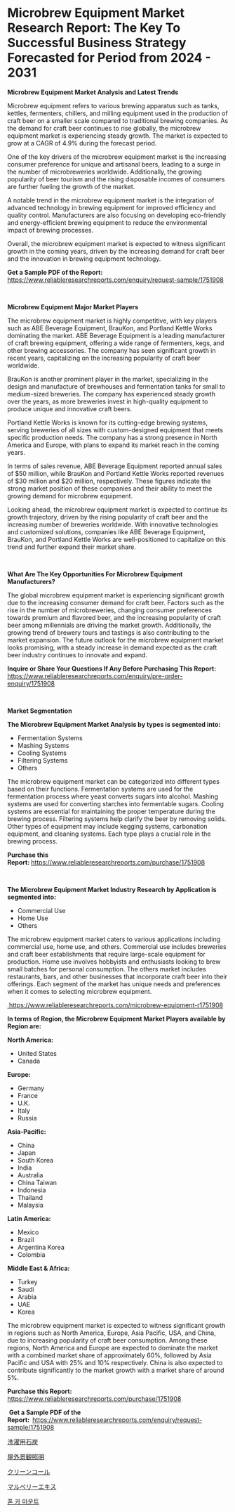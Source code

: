 <p><h1>Microbrew Equipment Market Research Report: The Key To Successful Business Strategy Forecasted for Period from 2024 - 2031</h1></p><p><strong>Microbrew Equipment Market Analysis and Latest Trends</strong></p>
<p><p>Microbrew equipment refers to various brewing apparatus such as tanks, kettles, fermenters, chillers, and milling equipment used in the production of craft beer on a smaller scale compared to traditional brewing companies. As the demand for craft beer continues to rise globally, the microbrew equipment market is experiencing steady growth. The market is expected to grow at a CAGR of 4.9% during the forecast period.</p><p>One of the key drivers of the microbrew equipment market is the increasing consumer preference for unique and artisanal beers, leading to a surge in the number of microbreweries worldwide. Additionally, the growing popularity of beer tourism and the rising disposable incomes of consumers are further fueling the growth of the market.</p><p>A notable trend in the microbrew equipment market is the integration of advanced technology in brewing equipment for improved efficiency and quality control. Manufacturers are also focusing on developing eco-friendly and energy-efficient brewing equipment to reduce the environmental impact of brewing processes.</p><p>Overall, the microbrew equipment market is expected to witness significant growth in the coming years, driven by the increasing demand for craft beer and the innovation in brewing equipment technology.</p></p>
<p><strong>Get a Sample PDF of the Report:&nbsp;</strong> <a href="https://www.reliableresearchreports.com/enquiry/request-sample/1751908">https://www.reliableresearchreports.com/enquiry/request-sample/1751908</a></p>
<p>&nbsp;</p>
<p><strong>Microbrew Equipment Major Market Players</strong></p>
<p><p>The microbrew equipment market is highly competitive, with key players such as ABE Beverage Equipment, BrauKon, and Portland Kettle Works dominating the market. ABE Beverage Equipment is a leading manufacturer of craft brewing equipment, offering a wide range of fermenters, kegs, and other brewing accessories. The company has seen significant growth in recent years, capitalizing on the increasing popularity of craft beer worldwide.</p><p>BrauKon is another prominent player in the market, specializing in the design and manufacture of brewhouses and fermentation tanks for small to medium-sized breweries. The company has experienced steady growth over the years, as more breweries invest in high-quality equipment to produce unique and innovative craft beers.</p><p>Portland Kettle Works is known for its cutting-edge brewing systems, serving breweries of all sizes with custom-designed equipment that meets specific production needs. The company has a strong presence in North America and Europe, with plans to expand its market reach in the coming years.</p><p>In terms of sales revenue, ABE Beverage Equipment reported annual sales of $50 million, while BrauKon and Portland Kettle Works reported revenues of $30 million and $20 million, respectively. These figures indicate the strong market position of these companies and their ability to meet the growing demand for microbrew equipment.</p><p>Looking ahead, the microbrew equipment market is expected to continue its growth trajectory, driven by the rising popularity of craft beer and the increasing number of breweries worldwide. With innovative technologies and customized solutions, companies like ABE Beverage Equipment, BrauKon, and Portland Kettle Works are well-positioned to capitalize on this trend and further expand their market share.</p></p>
<p>&nbsp;</p>
<p><strong>What Are The Key Opportunities For Microbrew Equipment Manufacturers?</strong></p>
<p><p>The global microbrew equipment market is experiencing significant growth due to the increasing consumer demand for craft beer. Factors such as the rise in the number of microbreweries, changing consumer preferences towards premium and flavored beer, and the increasing popularity of craft beer among millennials are driving the market growth. Additionally, the growing trend of brewery tours and tastings is also contributing to the market expansion. The future outlook for the microbrew equipment market looks promising, with a steady increase in demand expected as the craft beer industry continues to innovate and expand.</p></p>
<p><strong>Inquire or Share Your Questions If Any Before Purchasing This Report:</strong> <a href="https://www.reliableresearchreports.com/enquiry/pre-order-enquiry/1751908">https://www.reliableresearchreports.com/enquiry/pre-order-enquiry/1751908</a></p>
<p>&nbsp;</p>
<p><strong>Market Segmentation</strong></p>
<p><strong>The Microbrew Equipment Market Analysis by types is segmented into:</strong></p>
<p><ul><li>Fermentation Systems</li><li>Mashing Systems</li><li>Cooling Systems</li><li>Filtering Systems</li><li>Others</li></ul></p>
<p><p>The microbrew equipment market can be categorized into different types based on their functions. Fermentation systems are used for the fermentation process where yeast converts sugars into alcohol. Mashing systems are used for converting starches into fermentable sugars. Cooling systems are essential for maintaining the proper temperature during the brewing process. Filtering systems help clarify the beer by removing solids. Other types of equipment may include kegging systems, carbonation equipment, and cleaning systems. Each type plays a crucial role in the brewing process.</p></p>
<p><strong>Purchase this Report:&nbsp;</strong><a href="https://www.reliableresearchreports.com/purchase/1751908">https://www.reliableresearchreports.com/purchase/1751908</a></p>
<p>&nbsp;</p>
<p><strong>The Microbrew Equipment Market Industry Research by Application is segmented into:</strong></p>
<p><ul><li>Commercial Use</li><li>Home Use</li><li>Others</li></ul></p>
<p><p>The microbrew equipment market caters to various applications including commercial use, home use, and others. Commercial use includes breweries and craft beer establishments that require large-scale equipment for production. Home use involves hobbyists and enthusiasts looking to brew small batches for personal consumption. The others market includes restaurants, bars, and other businesses that incorporate craft beer into their offerings. Each segment of the market has unique needs and preferences when it comes to selecting microbrew equipment.</p></p>
<p><a href="https://www.reliableresearchreports.com/microbrew-equipment-r1751908">&nbsp;https://www.reliableresearchreports.com/microbrew-equipment-r1751908</a></p>
<p><strong>In terms of Region, the Microbrew Equipment Market Players available by Region are:</strong></p>
<p>
    <p> <strong> North America: </strong>
        <ul>
            <li>United States</li>
            <li>Canada</li>
        </ul>
        </p> 
    <p> <strong> Europe: </strong>
        <ul>
            <li>Germany</li>
            <li>France</li>
            <li>U.K.</li>
            <li>Italy</li>
            <li>Russia</li>
        </ul>
        </p> 
    <p> <strong> Asia-Pacific: </strong>
        <ul>
            <li>China</li>
            <li>Japan</li>
            <li>South Korea</li>
            <li>India</li>
            <li>Australia</li>
            <li>China Taiwan</li>
            <li>Indonesia</li>
            <li>Thailand</li>
            <li>Malaysia</li>
        </ul>
        </p> 
    <p> <strong> Latin America: </strong>
        <ul>
            <li>Mexico</li>
            <li>Brazil</li>
            <li>Argentina Korea</li>
            <li>Colombia</li>
        </ul>
        </p> 
    <p> <strong> Middle East & Africa: </strong>
        <ul>
            <li>Turkey</li>
            <li>Saudi</li>
            <li>Arabia</li>
            <li>UAE</li>
            <li>Korea</li>
        </ul>
    </p>
    </p>
<p><p>The microbrew equipment market is expected to witness significant growth in regions such as North America, Europe, Asia Pacific, USA, and China, due to increasing popularity of craft beer consumption. Among these regions, North America and Europe are expected to dominate the market with a combined market share of approximately 60%, followed by Asia Pacific and USA with 25% and 10% respectively. China is also expected to contribute significantly to the market growth with a market share of around 5%.</p></p>
<p><strong>Purchase this Report: </strong><a href="https://www.reliableresearchreports.com/purchase/1751908">https://www.reliableresearchreports.com/purchase/1751908</a></p>
<p>&nbsp;<strong>Get a Sample PDF of the Report:&nbsp;&nbsp;</strong><a href="https://www.reliableresearchreports.com/enquiry/request-sample/1751908">https://www.reliableresearchreports.com/enquiry/request-sample/1751908</a></p>
<p><strong></strong></p>
<p><p><a href="https://github.com/SantosDicki04/Market-Research-Report-List-1/blob/main/806278436658.md">洗濯用石炭</a></p><p><a href="https://medium.com/@carolynsparkly/%E3%82%A2%E3%82%A6%E3%83%88%E3%83%89%E3%82%A2%E3%83%A9%E3%83%B3%E3%83%89%E3%82%B9%E3%82%B1%E3%83%BC%E3%83%97%E3%83%A9%E3%82%A4%E3%83%88%E5%B8%82%E5%A0%B4%E3%81%AE%E8%A6%8B%E9%80%9A%E3%81%97-%E5%B8%82%E5%A0%B4%E5%8B%95%E5%90%91-%E6%88%90%E9%95%B7-2024%E5%B9%B4%E3%81%8B%E3%82%892031%E5%B9%B4%E3%81%BE%E3%81%A7%E3%81%AE%E4%BA%88%E6%B8%AC-c9165f6de158">屋外景観照明</a></p><p><a href="https://github.com/alyle7648/Market-Research-Report-List-1/blob/main/651398836659.md">クリーンコール</a></p><p><a href="https://medium.com/@lauriank/%E3%83%9E%E3%83%AB%E3%83%99%E3%83%AA%E3%83%BC%E3%82%A8%E3%82%AD%E3%82%B9%E5%B8%82%E5%A0%B4%E3%81%AE%E8%A6%8F%E6%A8%A1-cagr-%E3%83%88%E3%83%AC%E3%83%B3%E3%83%89204%E5%B9%B4%E3%81%8B%E3%82%892030%E5%B9%B4%E3%81%BE%E3%81%A7-7cc8a6ffc005">マルベリーエキス</a></p><p><a href="https://medium.com/@joananitzsche/%ED%8F%B0-%EC%B9%B4-%EB%A7%88%EC%9A%B4%ED%8A%B8-%EC%8B%9C%EC%9E%A5-%EC%A0%84%EB%A7%9D-%EC%82%B0%EC%97%85-%EA%B0%9C%EC%9A%94-%EB%B0%8F-%EC%98%88%EC%B8%A1-2024%EB%85%84%EB%B6%80%ED%84%B0-2031%EB%85%84%EA%B9%8C%EC%A7%80-993e6e6da679">폰 카 마운트</a></p></p>